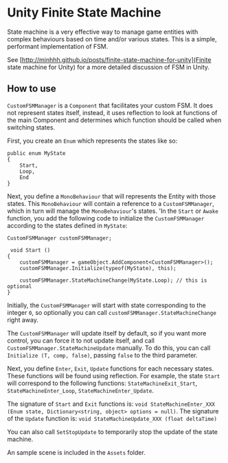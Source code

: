 # Unity Finite State Machine

State machine is a very effective way to manage game entities with complex behaviours based on time and/or various states. This is a simple, performant implementation of FSM.

See [http://minhhh.github.io/posts/finite-state-machine-for-unity](Finite state machine for Unity) for a more detailed discussion of FSM in Unity.

## How to use

`CustomFSMManager` is a `Component` that facilitates your custom FSM. It does not represent states itself, instead, it uses reflection to look at functions of the main Component and determines which function should be called when switching states.

First, you create an `Enum` which represents the states like so:

```
public enum MyState
{
    Start,
    Loop,
    End
}
```

Next, you define a `MonoBehaviour` that will represents the Entity with those states. This `MonoBehaviour` will contain a reference to a `CustomFSMManager`, which in turn will manage the `MonoBehaviour`'s states. 'In the `Start` or `Awake` function, you add the following code to initialize the `CustomFSMManager` according to the states defined in `MyState`:

```
CustomFSMManager customFSMManager;

 void Start ()
{
    customFSMManager = gameObject.AddComponent<CustomFSMManager>();
    customFSMManager.Initialize(typeof(MyState), this);

    customFSMManager.StateMachineChange(MyState.Loop); // this is optional
}
```

Initially, the `CustomFSMManager` will start with state corresponding to the integer `0`, so optionally you can call `customFSMManager.StateMachineChange` right away.

The `CustomFSMManager` will update itself by default, so if you want more control, you can force it to not update itself, and call `CustomFSMManager.StateMachineUpdate` manually. To do this, you can call `Initialize (T, comp, false)`, passing `false` to the third parameter.

Next, you define `Enter`, `Exit`, `Update` functions for each necessary states. These functions will be found using reflection. For example, the state `Start` will correspond to the following functions: `StateMachineExit_Start`, `StateMachineEnter_Loop`, `StateMachineEnter_Update`.

The signature of `Start` and `Exit` functions is: `void StateMachineEnter_XXX (Enum state, Dictionary<string, object> options = null)`. The signature of the `Update` function is: `void StateMachineUpdate_XXX (float deltaTime)`

You can also call `SetStopUpdate` to temporarily stop the update of the state machine.

An sample scene is included in the `Assets` folder.
